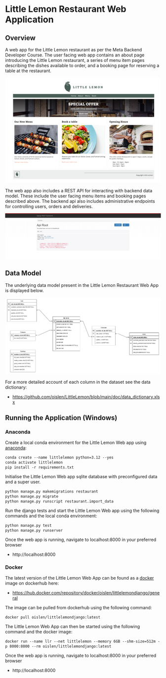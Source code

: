 # Little Lemon Restaurant Web Application

## Overview

A web app for the Little Lemon restaurant as per the Meta Backend Developer Course. The user facing web app contains an about page introducing the Little Lemon restaurant, a series of menu item pages describing the dishes available to order, and a booking page for reserving a table at the restaurant.

![Home Page](report/LittleLemon_HomePage.png)

The web app also includes a REST API for interacting with backend data model. These include the user facing menu items and booking pages described above. The backend api also includes administrative endpoints for controlling users, orders and deliveries.

![Rest API](report/API_HomePage.png)

## Data Model

The underlying data model present in the Little Lemon Restaurant Web App is displayed below. 

![Entity Relationship Diagram](doc/data_model.jpg)

For a more detailed account of each column in the dataset see the data dictionary:

* https://github.com/oislen/LittleLemon/blob/main/doc/data_dictionary.xlsx

## Running the Application (Windows)

### Anaconda

Create a local conda environment for the Little Lemon Web app using [anaconda](https://www.anaconda.com/):

```
conda create --name littlelemon python=3.12 --yes
conda activate littlelemon
pip install -r requirements.txt
```

Initialise the Little Lemon Web app sqlite database with preconfigured data and a super user.

```
python manage.py makemigrations restaurant
python manage.py migrate
python manage.py runscript restaurant.import_data
```

Run the django tests and start the Little Lemon Web app using the following commands and the local conda environment:

```
python manage.py test
python manage.py runserver
```

Once the web app is running, navigate to localhost:8000 in your preferred browser

* http://localhost:8000

### Docker

The latest version of the Little Lemon Web App can be found as a [docker](https://www.docker.com/) image on dockerhub here:

* https://hub.docker.com/repository/docker/oislen/littlelemondjango/general

The image can be pulled from dockerhub using the following command:

```
docker pull oislen/littlelemondjango:latest
```

The Little Lemon Web App can then be started using the following command and the docker image:

```
docker run --name llr --net littlelemon --memory 6GB --shm-size=512m -p 8000:8000 --rm oislen/littlelemondjango:latest
```

Once the web app is running, navigate to localhost:8000 in your preferred browser

* http://localhost:8000
